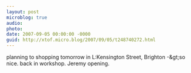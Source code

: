 ```yaml
---
layout: post
microblog: true
audio: 
photo: 
date: 2007-09-05 00:00:00 -0000
guid: http://xtof.micro.blog/2007/09/05/t248740272.html
---
```

planning to shopping tomorrow in L:Kensington Street, Brighton -&amp;gt;so nice. back in workshop. Jeremy opening.
